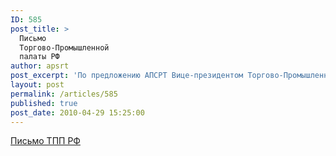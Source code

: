 ```yaml
---
ID: 585
post_title: >
  Письмо
  Торгово-Промышленной
  палаты РФ
author: apsrt
post_excerpt: 'По предложению АПСРТ Вице-президентом Торгово-Промышленной палаты РФ С.М. Катыриным направлено письмо руководителям  региональных ТПП о содействии предприятиям речного транспорта в вопросах  привлечения грузопотоков'
layout: post
permalink: /articles/585
published: true
post_date: 2010-04-29 15:25:00
---
```

<a href="http://www.apsrt.ru/docs/apsrt_tpp.jpg"> Письмо ТПП РФ <span style="text-decoration:underline;"></span></a>